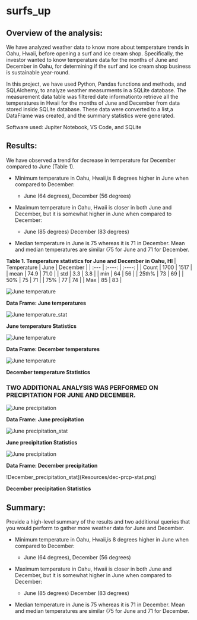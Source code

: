 # surfs_up

## Overview of the analysis:

We have analyzed weather data to know more about temperature trends in Oahu, Hwaii, before opening a surf and ice cream shop. Specifically, the investor wanted to know  temperature data for the months of June and December in Oahu, for determining if the surf and ice cream shop business is sustainable year-round.

In this project, we have used Python, Pandas functions and methods, and SQLAlchemy, to analyze weather measurments in a SQLite database. The measurement data table was filtered date informationto retrieve all the temperatures in Hwaii for the months of June and December from data stored inside SQLite database. These data were converted to a list,a DataFrame was created, and the summary statistics were generated.

Software used: Jupiter Notebook, VS Code, and SQLite

## Results: 

We have observed a trend for decrease in temperature for December compared to June (Table 1).

- Minimum temperature in Oahu, Hwaii,is 8 degrees higher in June when compared to December:
  - June (64 degrees), December (56 degrees)
 
- Maximum temperature in Oahu, Hwaii is closer in both June and December, but it is somewhat higher in June when compared to December:
	- June (85 degrees) December (83 degrees)
	
- Median temperature in June is 75 whereas it is 71 in December. Mean and median temperatures are similar (75 for June and 71 for December. 



**Table 1. Temperature statistics for June and December in Oahu, HI** 
| Temperature     | June | December     |
| :---        |    :----:   |    :----:   |
| Count     | 1700       | 1517   |
| mean   | 74.9        | 71.0      |
| std   | 3.3        | 3.8      |
| min   | 64        | 56      |
| 25th%  | 73        | 69      |
| 50%   | 75        | 71      |
| 75%   | 77        | 74      |
| Max   | 85        | 83      |


![June temperature](Resources/june-temp-dataframe.png)

**Data Frame: June temperatures** 

![June temperature_stat](Resources/june-temp-stat.png)

**June temperature Statistics**


![June temperature](Resources/dec-temp-dataframe.png)

**Data Frame: December temperatures** 

![June temperature](Resources/dec-temp-stat.png)

**December temperature Statistics**



### TWO ADDITIONAL ANALYSIS WAS PERFORMED ON PRECIPITATION FOR JUNE AND DECEMBER.


![June precipitation](Resources/june-temp-dataframe.png)

**Data Frame: June precipitation** 

![June precipitation_stat](Resources/june-prcp-stat.png)

**June precipitation Statistics**

![June precipitation](Resources/june-temp-dataframe.png)

**Data Frame: December precipitation** 

!December_precipitation_stat](Resources/dec-prcp-stat.png)

**December precipitation Statistics**

## Summary: 

Provide a high-level summary of the results and two additional queries that you would perform to gather more weather data for June and December.

- Minimum temperature in Oahu, Hwaii,is 8 degrees higher in June when compared to December:
  - June (64 degrees), December (56 degrees)
 
- Maximum temperature in Oahu, Hwaii is closer in both June and December, but it is somewhat higher in June when compared to December:
	- June (85 degrees) December (83 degrees)
	
- Median temperature in June is 75 whereas it is 71 in December. Mean and median temperatures are similar (75 for June and 71 for December. 
